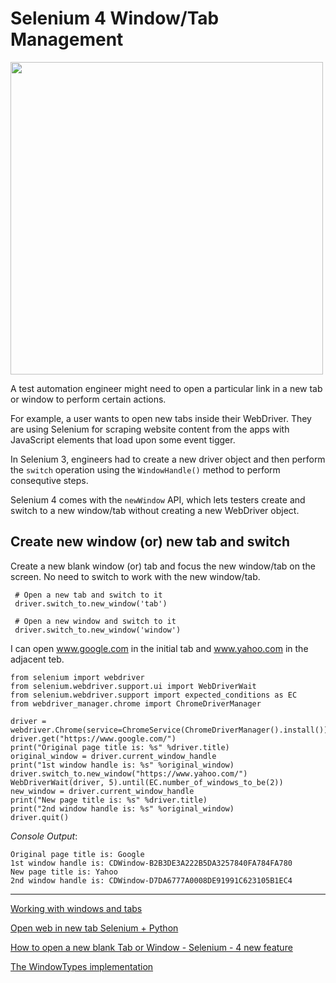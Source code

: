 # Selenium 4 Window/Tab Management

<img src="https://user-images.githubusercontent.com/70295997/209498547-6cfc2a8f-f21f-4135-977b-2b410b3f75ed.png" width=500>

A test automation engineer might need to open a particular link in a new tab or window to perform certain actions. 

For example, a user wants to open new tabs inside their WebDriver. They are using Selenium for scraping website content from the apps with JavaScript elements that load upon some event tigger.
 

In Selenium 3, engineers had to create a new driver object and then perform the <code>switch</code> operation using the <code>WindowHandle()</code> method to perform consequtive steps.

Selenium 4 comes with the <code>newWindow</code> API, which lets testers create and switch to a new window/tab without creating a new WebDriver object.

## Create new window (or) new tab and switch
Create a new blank window (or) tab and focus the new window/tab on the screen. No need to switch to work with the new window/tab. 

     # Open a new tab and switch to it
     driver.switch_to.new_window('tab')

     # Open a new window and switch to it
     driver.switch_to.new_window('window')

I can open www.google.com in the initial tab and www.yahoo.com in the adjacent teb.

    from selenium import webdriver
    from selenium.webdriver.support.ui import WebDriverWait
    from selenium.webdriver.support import expected_conditions as EC
    from webdriver_manager.chrome import ChromeDriverManager

    driver = webdriver.Chrome(service=ChromeService(ChromeDriverManager().install()))
    driver.get("https://www.google.com/")
    print("Original page title is: %s" %driver.title)
    original_window = driver.current_window_handle
    print("1st window handle is: %s" %original_window)
    driver.switch_to.new_window("https://www.yahoo.com/")
    WebDriverWait(driver, 5).until(EC.number_of_windows_to_be(2))
    new_window = driver.current_window_handle
    print("New page title is: %s" %driver.title)
    print("2nd window handle is: %s" %original_window)
    driver.quit()

_Console Output_:

    Original page title is: Google
    1st window handle is: CDWindow-B2B3DE3A222B5DA3257840FA784FA780
    New page title is: Yahoo
    2nd window handle is: CDWindow-D7DA6777A0008DE91991C623105B1EC4

----

[Working with windows and tabs](https://www.selenium.dev/documentation/webdriver/interactions/windows/)

[Open web in new tab Selenium + Python](https://stackoverflow.com/questions/28431765/open-web-in-new-tab-selenium-python)

[How to open a new blank Tab or Window - Selenium - 4 new feature](https://youtu.be/7SpCMkUKq-Y)

[The WindowTypes implementation](https://www.selenium.dev/selenium/docs/api/py/webdriver/selenium.webdriver.common.window.html)


